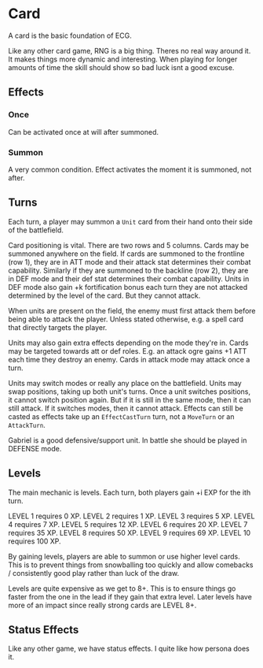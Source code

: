 # Card

A card is the basic foundation of ECG.

Like any other card game, RNG is a big thing. Theres no real way around it. It makes things more dynamic and interesting. When playing for longer amounts of time the skill should show so bad luck isnt a good excuse.

## Effects

### Once

Can be activated once at will after summoned.

### Summon

A very common condition. Effect activates the moment it is summoned, not after.

## Turns

Each turn, a player may summon a `Unit` card from their hand onto their side of the battlefield.

Card positioning is vital. There are two rows and 5 columns. Cards may be summoned anywhere on the field. If cards are summoned to the frontline (row 1), they are in ATT mode and their attack stat determines their combat capability. Similarly if they are summoned to the backline (row 2), they are in DEF mode and their def stat determines their combat capability. Units in DEF mode also gain +k fortification bonus each turn they are not attacked determined by the level of the card. But they cannot attack.

When units are present on the field, the enemy must first attack them before being able to attack the player. Unless stated otherwise, e.g. a spell card that directly targets the player.

Units may also gain extra effects depending on the mode they're in. Cards may be targeted towards att or def roles. E.g. an attack ogre gains +1 ATT each time they destroy an enemy. Cards in attack mode may attack once a turn.

Units may switch modes or really any place on the battlefield. Units may swap positions, taking up both unit's turns. Once a unit switches positions, it cannot switch position again. But if it is still in the same mode, then it can still attack. If it switches modes, then it cannot attack. Effects can still be casted as effects take up an `EffectCastTurn` turn, not a `MoveTurn` or an `AttackTurn`.

Gabriel is a good defensive/support unit. In battle she should be played in DEFENSE mode.

## Levels

The main mechanic is levels. Each turn, both players gain +i EXP for the ith turn.

LEVEL 1 requires 0 XP.
LEVEL 2 requires 1 XP.
LEVEL 3 requires 5 XP.
LEVEL 4 requires 7 XP.
LEVEL 5 requires 12 XP.
LEVEL 6 requires 20 XP.
LEVEL 7 requires 35 XP.
LEVEL 8 requires 50 XP.
LEVEL 9 requires 69 XP.
LEVEL 10 requires 100 XP.

By gaining levels, players are able to summon or use higher level cards. This is to prevent things from snowballing too quickly and allow comebacks / consistently good play rather than luck of the draw.

Levels are quite expensive as we get to 8+. This is to ensure things go faster from the one in the lead if they gain that extra level. Later levels have more of an impact since really strong cards are LEVEL 8+.

## Status Effects

Like any other game, we have status effects. I quite like how persona does it.
